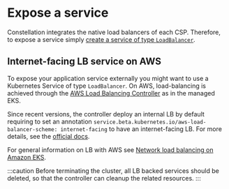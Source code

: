 # Expose a service
Constellation integrates the native load balancers of each CSP. Therefore, to expose a service simply [create a service of type `LoadBalancer`](https://kubernetes.io/docs/concepts/services-networking/service/#loadbalancer).



## Internet-facing LB service on AWS

To expose your application service externally you might want to use a Kubernetes Service of type `LoadBalancer`. On AWS, load-balancing is achieved through the [AWS Load Balancing Controller](https://kubernetes-sigs.github.io/aws-load-balancer-controller) as in the managed EKS.

Since recent versions, the controller deploy an internal LB by default requiring to set an annotation `service.beta.kubernetes.io/aws-load-balancer-scheme: internet-facing` to have an internet-facing LB. For more details, see the [official docs](https://kubernetes-sigs.github.io/aws-load-balancer-controller/v2.2/guide/service/nlb/).

For general information on LB with AWS see [Network load balancing on Amazon EKS](https://docs.aws.amazon.com/eks/latest/userguide/network-load-balancing.html).

:::caution
Before terminating the cluster, all LB backed services should be deleted, so that the controller can cleanup the related resources.
:::
